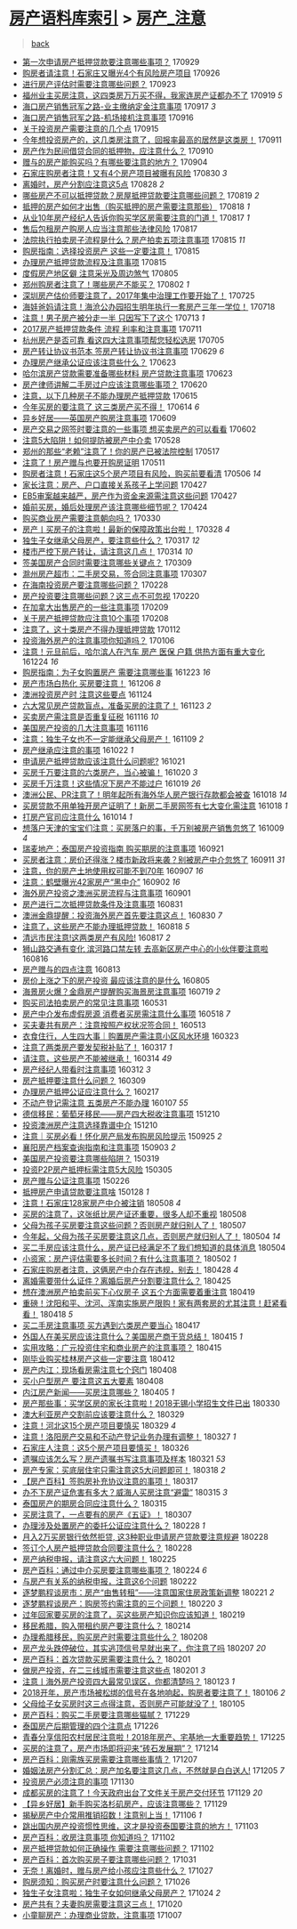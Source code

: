 [房产语料库索引](../../README.md)  > [房产_注意](房产_注意.md)
====
> [back](../README.md)

- [第一次申请房产抵押贷款要注意哪些事项？](http://jkwz.applinzi.com/ittc/7018760760191353872.html#%E7%AC%AC%E4%B8%80%E6%AC%A1%E7%94%B3%E8%AF%B7%E6%88%BF%E4%BA%A7%E6%8A%B5%E6%8A%BC%E8%B4%B7%E6%AC%BE%E8%A6%81%E6%B3%A8%E6%84%8F%E5%93%AA%E4%BA%9B%E4%BA%8B%E9%A1%B9%EF%BC%9F) 170929  
- [购房者请注意！石家庄又曝光4个有风险房产项目](http://jkwz.applinzi.com/ittc/7017566263184983057.html#%E8%B4%AD%E6%88%BF%E8%80%85%E8%AF%B7%E6%B3%A8%E6%84%8F%EF%BC%81%E7%9F%B3%E5%AE%B6%E5%BA%84%E5%8F%88%E6%9B%9D%E5%85%894%E4%B8%AA%E6%9C%89%E9%A3%8E%E9%99%A9%E6%88%BF%E4%BA%A7%E9%A1%B9%E7%9B%AE) 170926  
- [进行房产评估时需要注意哪些问题？](http://jkwz.applinzi.com/ittc/7016084736999703568.html#%E8%BF%9B%E8%A1%8C%E6%88%BF%E4%BA%A7%E8%AF%84%E4%BC%B0%E6%97%B6%E9%9C%80%E8%A6%81%E6%B3%A8%E6%84%8F%E5%93%AA%E4%BA%9B%E9%97%AE%E9%A2%98%EF%BC%9F) 170923  
- [福州业主买房注意，这四类房万万买不得，我家连房产证都办不了](http://jkwz.applinzi.com/ittc/7015068293126423569.html#%E7%A6%8F%E5%B7%9E%E4%B8%9A%E4%B8%BB%E4%B9%B0%E6%88%BF%E6%B3%A8%E6%84%8F%EF%BC%8C%E8%BF%99%E5%9B%9B%E7%B1%BB%E6%88%BF%E4%B8%87%E4%B8%87%E4%B9%B0%E4%B8%8D%E5%BE%97%EF%BC%8C%E6%88%91%E5%AE%B6%E8%BF%9E%E6%88%BF%E4%BA%A7%E8%AF%81%E9%83%BD%E5%8A%9E%E4%B8%8D%E4%BA%86) 170919 *5* 
- [海口房产销售冠军之路-业主缴纳定金注意事项](http://jkwz.applinzi.com/ittc/7014334700804637713.html#%E6%B5%B7%E5%8F%A3%E6%88%BF%E4%BA%A7%E9%94%80%E5%94%AE%E5%86%A0%E5%86%9B%E4%B9%8B%E8%B7%AF-%E4%B8%9A%E4%B8%BB%E7%BC%B4%E7%BA%B3%E5%AE%9A%E9%87%91%E6%B3%A8%E6%84%8F%E4%BA%8B%E9%A1%B9) 170917 *3* 
- [海口房产销售冠军之路-机场接机注意事项](http://jkwz.applinzi.com/ittc/7013991779265938449.html#%E6%B5%B7%E5%8F%A3%E6%88%BF%E4%BA%A7%E9%94%80%E5%94%AE%E5%86%A0%E5%86%9B%E4%B9%8B%E8%B7%AF-%E6%9C%BA%E5%9C%BA%E6%8E%A5%E6%9C%BA%E6%B3%A8%E6%84%8F%E4%BA%8B%E9%A1%B9) 170916  
- [关于投资房产需要注意的几个点](http://jkwz.applinzi.com/ittc/7013497079081731089.html#%E5%85%B3%E4%BA%8E%E6%8A%95%E8%B5%84%E6%88%BF%E4%BA%A7%E9%9C%80%E8%A6%81%E6%B3%A8%E6%84%8F%E7%9A%84%E5%87%A0%E4%B8%AA%E7%82%B9) 170915  
- [今年想投资房产的，这几类房注意了，回报率最高的居然是这类房！](http://jkwz.applinzi.com/ittc/7012168466277336080.html#%E4%BB%8A%E5%B9%B4%E6%83%B3%E6%8A%95%E8%B5%84%E6%88%BF%E4%BA%A7%E7%9A%84%EF%BC%8C%E8%BF%99%E5%87%A0%E7%B1%BB%E6%88%BF%E6%B3%A8%E6%84%8F%E4%BA%86%EF%BC%8C%E5%9B%9E%E6%8A%A5%E7%8E%87%E6%9C%80%E9%AB%98%E7%9A%84%E5%B1%85%E7%84%B6%E6%98%AF%E8%BF%99%E7%B1%BB%E6%88%BF%EF%BC%81) 170911  
- [房产作为民间借贷合同的抵押物，应注意什么？](http://jkwz.applinzi.com/ittc/7011733003464868880.html#%E6%88%BF%E4%BA%A7%E4%BD%9C%E4%B8%BA%E6%B0%91%E9%97%B4%E5%80%9F%E8%B4%B7%E5%90%88%E5%90%8C%E7%9A%84%E6%8A%B5%E6%8A%BC%E7%89%A9%EF%BC%8C%E5%BA%94%E6%B3%A8%E6%84%8F%E4%BB%80%E4%B9%88%EF%BC%9F) 170910  
- [赠与的房产能购买吗？有哪些要注意的地方？](http://jkwz.applinzi.com/ittc/7009474747539391504.html#%E8%B5%A0%E4%B8%8E%E7%9A%84%E6%88%BF%E4%BA%A7%E8%83%BD%E8%B4%AD%E4%B9%B0%E5%90%97%EF%BC%9F%E6%9C%89%E5%93%AA%E4%BA%9B%E8%A6%81%E6%B3%A8%E6%84%8F%E7%9A%84%E5%9C%B0%E6%96%B9%EF%BC%9F) 170904  
- [石家庄购房者注意！又有4个房产项目被曝有风险](http://jkwz.applinzi.com/ittc/7007499168124503056.html#%E7%9F%B3%E5%AE%B6%E5%BA%84%E8%B4%AD%E6%88%BF%E8%80%85%E6%B3%A8%E6%84%8F%EF%BC%81%E5%8F%88%E6%9C%894%E4%B8%AA%E6%88%BF%E4%BA%A7%E9%A1%B9%E7%9B%AE%E8%A2%AB%E6%9B%9D%E6%9C%89%E9%A3%8E%E9%99%A9) 170830 *3* 
- [离婚时，房产分割应注意这5点](http://jkwz.applinzi.com/ittc/7006746364531442705.html#%E7%A6%BB%E5%A9%9A%E6%97%B6%EF%BC%8C%E6%88%BF%E4%BA%A7%E5%88%86%E5%89%B2%E5%BA%94%E6%B3%A8%E6%84%8F%E8%BF%995%E7%82%B9) 170828 *2* 
- [哪些房产不可以抵押贷款？房屋抵押贷款要注意哪些问题？](http://jkwz.applinzi.com/ittc/7003164922698269712.html#%E5%93%AA%E4%BA%9B%E6%88%BF%E4%BA%A7%E4%B8%8D%E5%8F%AF%E4%BB%A5%E6%8A%B5%E6%8A%BC%E8%B4%B7%E6%AC%BE%EF%BC%9F%E6%88%BF%E5%B1%8B%E6%8A%B5%E6%8A%BC%E8%B4%B7%E6%AC%BE%E8%A6%81%E6%B3%A8%E6%84%8F%E5%93%AA%E4%BA%9B%E9%97%AE%E9%A2%98%EF%BC%9F) 170819 *2* 
- [抵押的房产如何才出售（购买抵押的房产需要注意那些）](http://jkwz.applinzi.com/ittc/7003176888846255121.html#%E6%8A%B5%E6%8A%BC%E7%9A%84%E6%88%BF%E4%BA%A7%E5%A6%82%E4%BD%95%E6%89%8D%E5%87%BA%E5%94%AE%EF%BC%88%E8%B4%AD%E4%B9%B0%E6%8A%B5%E6%8A%BC%E7%9A%84%E6%88%BF%E4%BA%A7%E9%9C%80%E8%A6%81%E6%B3%A8%E6%84%8F%E9%82%A3%E4%BA%9B%EF%BC%89) 170818 *1* 
- [从业10年房产经纪人告诉你购买学区房需要注意的门道！](http://jkwz.applinzi.com/ittc/7002851322347652112.html#%E4%BB%8E%E4%B8%9A10%E5%B9%B4%E6%88%BF%E4%BA%A7%E7%BB%8F%E7%BA%AA%E4%BA%BA%E5%91%8A%E8%AF%89%E4%BD%A0%E8%B4%AD%E4%B9%B0%E5%AD%A6%E5%8C%BA%E6%88%BF%E9%9C%80%E8%A6%81%E6%B3%A8%E6%84%8F%E7%9A%84%E9%97%A8%E9%81%93%EF%BC%81) 170817 *1* 
- [售后包租房产购房人应当注意那些法律风险](http://jkwz.applinzi.com/ittc/7002774909342974992.html#%E5%94%AE%E5%90%8E%E5%8C%85%E7%A7%9F%E6%88%BF%E4%BA%A7%E8%B4%AD%E6%88%BF%E4%BA%BA%E5%BA%94%E5%BD%93%E6%B3%A8%E6%84%8F%E9%82%A3%E4%BA%9B%E6%B3%95%E5%BE%8B%E9%A3%8E%E9%99%A9) 170817  
- [法院执行拍卖房子流程是什么？房产拍卖五项注意事项](http://jkwz.applinzi.com/ittc/7001675973651858449.html#%E6%B3%95%E9%99%A2%E6%89%A7%E8%A1%8C%E6%8B%8D%E5%8D%96%E6%88%BF%E5%AD%90%E6%B5%81%E7%A8%8B%E6%98%AF%E4%BB%80%E4%B9%88%EF%BC%9F%E6%88%BF%E4%BA%A7%E6%8B%8D%E5%8D%96%E4%BA%94%E9%A1%B9%E6%B3%A8%E6%84%8F%E4%BA%8B%E9%A1%B9) 170815 *11* 
- [购房指南：选择投资房产 这些一定要注意！](http://jkwz.applinzi.com/ittc/7001989782362915857.html#%E8%B4%AD%E6%88%BF%E6%8C%87%E5%8D%97%EF%BC%9A%E9%80%89%E6%8B%A9%E6%8A%95%E8%B5%84%E6%88%BF%E4%BA%A7+%E8%BF%99%E4%BA%9B%E4%B8%80%E5%AE%9A%E8%A6%81%E6%B3%A8%E6%84%8F%EF%BC%81) 170815  
- [办理房产抵押贷款流程及注意事项](http://jkwz.applinzi.com/ittc/7001954082296955921.html#%E5%8A%9E%E7%90%86%E6%88%BF%E4%BA%A7%E6%8A%B5%E6%8A%BC%E8%B4%B7%E6%AC%BE%E6%B5%81%E7%A8%8B%E5%8F%8A%E6%B3%A8%E6%84%8F%E4%BA%8B%E9%A1%B9) 170815  
- [度假房产地区僻 注意采光及周边煞气](http://jkwz.applinzi.com/ittc/6998277456602334224.html#%E5%BA%A6%E5%81%87%E6%88%BF%E4%BA%A7%E5%9C%B0%E5%8C%BA%E5%83%BB+%E6%B3%A8%E6%84%8F%E9%87%87%E5%85%89%E5%8F%8A%E5%91%A8%E8%BE%B9%E7%85%9E%E6%B0%94) 170805  
- [郑州购房者注意了！哪些房产不能买？](http://jkwz.applinzi.com/ittc/6997288850433770512.html#%E9%83%91%E5%B7%9E%E8%B4%AD%E6%88%BF%E8%80%85%E6%B3%A8%E6%84%8F%E4%BA%86%EF%BC%81%E5%93%AA%E4%BA%9B%E6%88%BF%E4%BA%A7%E4%B8%8D%E8%83%BD%E4%B9%B0%EF%BC%9F) 170802 *1* 
- [深圳房产估价师要注意了，2017年集中治理工作要开始了！](http://jkwz.applinzi.com/ittc/6994306938362659856.html#%E6%B7%B1%E5%9C%B3%E6%88%BF%E4%BA%A7%E4%BC%B0%E4%BB%B7%E5%B8%88%E8%A6%81%E6%B3%A8%E6%84%8F%E4%BA%86%EF%BC%8C2017%E5%B9%B4%E9%9B%86%E4%B8%AD%E6%B2%BB%E7%90%86%E5%B7%A5%E4%BD%9C%E8%A6%81%E5%BC%80%E5%A7%8B%E4%BA%86%EF%BC%81) 170725  
- [海娃爸妈请注意！海沧公办园招生明年执行一套房产三年一学位！](http://jkwz.applinzi.com/ittc/6991620359559054352.html#%E6%B5%B7%E5%A8%83%E7%88%B8%E5%A6%88%E8%AF%B7%E6%B3%A8%E6%84%8F%EF%BC%81%E6%B5%B7%E6%B2%A7%E5%85%AC%E5%8A%9E%E5%9B%AD%E6%8B%9B%E7%94%9F%E6%98%8E%E5%B9%B4%E6%89%A7%E8%A1%8C%E4%B8%80%E5%A5%97%E6%88%BF%E4%BA%A7%E4%B8%89%E5%B9%B4%E4%B8%80%E5%AD%A6%E4%BD%8D%EF%BC%81) 170718  
- [注意！男子房产被分走一半 只因写下了这个](http://jkwz.applinzi.com/ittc/6989828122135233553.html#%E6%B3%A8%E6%84%8F%EF%BC%81%E7%94%B7%E5%AD%90%E6%88%BF%E4%BA%A7%E8%A2%AB%E5%88%86%E8%B5%B0%E4%B8%80%E5%8D%8A+%E5%8F%AA%E5%9B%A0%E5%86%99%E4%B8%8B%E4%BA%86%E8%BF%99%E4%B8%AA) 170713 *1* 
- [2017房产抵押贷款条件 流程 利率和注意事项](http://jkwz.applinzi.com/ittc/6988978952600028165.html#2017%E6%88%BF%E4%BA%A7%E6%8A%B5%E6%8A%BC%E8%B4%B7%E6%AC%BE%E6%9D%A1%E4%BB%B6+%E6%B5%81%E7%A8%8B+%E5%88%A9%E7%8E%87%E5%92%8C%E6%B3%A8%E6%84%8F%E4%BA%8B%E9%A1%B9) 170711  
- [杭州房产是否可靠 看这四大注意事项帮您轻松选房](http://jkwz.applinzi.com/ittc/6986843023387132933.html#%E6%9D%AD%E5%B7%9E%E6%88%BF%E4%BA%A7%E6%98%AF%E5%90%A6%E5%8F%AF%E9%9D%A0+%E7%9C%8B%E8%BF%99%E5%9B%9B%E5%A4%A7%E6%B3%A8%E6%84%8F%E4%BA%8B%E9%A1%B9%E5%B8%AE%E6%82%A8%E8%BD%BB%E6%9D%BE%E9%80%89%E6%88%BF) 170705  
- [房产转让协议书范本 签房产转让协议书注意事项](http://jkwz.applinzi.com/ittc/6984509424117744645.html#%E6%88%BF%E4%BA%A7%E8%BD%AC%E8%AE%A9%E5%8D%8F%E8%AE%AE%E4%B9%A6%E8%8C%83%E6%9C%AC+%E7%AD%BE%E6%88%BF%E4%BA%A7%E8%BD%AC%E8%AE%A9%E5%8D%8F%E8%AE%AE%E4%B9%A6%E6%B3%A8%E6%84%8F%E4%BA%8B%E9%A1%B9) 170629 *6* 
- [办理房产继承公证应该注意些什么？](http://jkwz.applinzi.com/ittc/6982367280372384772.html#%E5%8A%9E%E7%90%86%E6%88%BF%E4%BA%A7%E7%BB%A7%E6%89%BF%E5%85%AC%E8%AF%81%E5%BA%94%E8%AF%A5%E6%B3%A8%E6%84%8F%E4%BA%9B%E4%BB%80%E4%B9%88%EF%BC%9F) 170623  
- [哈尔滨房产贷款需要准备哪些材料 房产贷款注意事项](http://jkwz.applinzi.com/ittc/6982329513433105413.html#%E5%93%88%E5%B0%94%E6%BB%A8%E6%88%BF%E4%BA%A7%E8%B4%B7%E6%AC%BE%E9%9C%80%E8%A6%81%E5%87%86%E5%A4%87%E5%93%AA%E4%BA%9B%E6%9D%90%E6%96%99+%E6%88%BF%E4%BA%A7%E8%B4%B7%E6%AC%BE%E6%B3%A8%E6%84%8F%E4%BA%8B%E9%A1%B9) 170623  
- [房产律师讲解二手房过户应该注意哪些事项？](http://jkwz.applinzi.com/ittc/6981281304233378820.html#%E6%88%BF%E4%BA%A7%E5%BE%8B%E5%B8%88%E8%AE%B2%E8%A7%A3%E4%BA%8C%E6%89%8B%E6%88%BF%E8%BF%87%E6%88%B7%E5%BA%94%E8%AF%A5%E6%B3%A8%E6%84%8F%E5%93%AA%E4%BA%9B%E4%BA%8B%E9%A1%B9%EF%BC%9F) 170620  
- [注意，以下几种房子不能办理房产抵押贷款](http://jkwz.applinzi.com/ittc/6979412567528047621.html#%E6%B3%A8%E6%84%8F%EF%BC%8C%E4%BB%A5%E4%B8%8B%E5%87%A0%E7%A7%8D%E6%88%BF%E5%AD%90%E4%B8%8D%E8%83%BD%E5%8A%9E%E7%90%86%E6%88%BF%E4%BA%A7%E6%8A%B5%E6%8A%BC%E8%B4%B7%E6%AC%BE) 170615  
- [今年买房的要注意了 这三类房产买不得！](http://jkwz.applinzi.com/ittc/6979138913602896900.html#%E4%BB%8A%E5%B9%B4%E4%B9%B0%E6%88%BF%E7%9A%84%E8%A6%81%E6%B3%A8%E6%84%8F%E4%BA%86+%E8%BF%99%E4%B8%89%E7%B1%BB%E6%88%BF%E4%BA%A7%E4%B9%B0%E4%B8%8D%E5%BE%97%EF%BC%81) 170614 *6* 
- [异乡好居——英国房产购房注意事项](http://jkwz.applinzi.com/ittc/6977228617535718405.html#%E5%BC%82%E4%B9%A1%E5%A5%BD%E5%B1%85%E2%80%94%E2%80%94%E8%8B%B1%E5%9B%BD%E6%88%BF%E4%BA%A7%E8%B4%AD%E6%88%BF%E6%B3%A8%E6%84%8F%E4%BA%8B%E9%A1%B9) 170609  
- [房产交易之网签时要注意的一些事项 想买卖房产的可以看看](http://jkwz.applinzi.com/ittc/6974653604211196932.html#%E6%88%BF%E4%BA%A7%E4%BA%A4%E6%98%93%E4%B9%8B%E7%BD%91%E7%AD%BE%E6%97%B6%E8%A6%81%E6%B3%A8%E6%84%8F%E7%9A%84%E4%B8%80%E4%BA%9B%E4%BA%8B%E9%A1%B9+%E6%83%B3%E4%B9%B0%E5%8D%96%E6%88%BF%E4%BA%A7%E7%9A%84%E5%8F%AF%E4%BB%A5%E7%9C%8B%E7%9C%8B) 170602  
- [注意5大陷阱！如何提防被房产中介卖](http://jkwz.applinzi.com/ittc/6972650543993324549.html#%E6%B3%A8%E6%84%8F5%E5%A4%A7%E9%99%B7%E9%98%B1%EF%BC%81%E5%A6%82%E4%BD%95%E6%8F%90%E9%98%B2%E8%A2%AB%E6%88%BF%E4%BA%A7%E4%B8%AD%E4%BB%8B%E5%8D%96) 170528  
- [郑州的那些“老赖”注意了！你的房产已被法院控制](http://jkwz.applinzi.com/ittc/6968678385629791236.html#%E9%83%91%E5%B7%9E%E7%9A%84%E9%82%A3%E4%BA%9B%E2%80%9C%E8%80%81%E8%B5%96%E2%80%9D%E6%B3%A8%E6%84%8F%E4%BA%86%EF%BC%81%E4%BD%A0%E7%9A%84%E6%88%BF%E4%BA%A7%E5%B7%B2%E8%A2%AB%E6%B3%95%E9%99%A2%E6%8E%A7%E5%88%B6) 170517  
- [注意了！房产赠与也要开购房证明](http://jkwz.applinzi.com/ittc/6966341650287690757.html#%E6%B3%A8%E6%84%8F%E4%BA%86%EF%BC%81%E6%88%BF%E4%BA%A7%E8%B5%A0%E4%B8%8E%E4%B9%9F%E8%A6%81%E5%BC%80%E8%B4%AD%E6%88%BF%E8%AF%81%E6%98%8E) 170511  
- [购房者注意！石家庄这5个房产项目有风险，购买前要看清](http://jkwz.applinzi.com/ittc/6964635664824927236.html#%E8%B4%AD%E6%88%BF%E8%80%85%E6%B3%A8%E6%84%8F%EF%BC%81%E7%9F%B3%E5%AE%B6%E5%BA%84%E8%BF%995%E4%B8%AA%E6%88%BF%E4%BA%A7%E9%A1%B9%E7%9B%AE%E6%9C%89%E9%A3%8E%E9%99%A9%EF%BC%8C%E8%B4%AD%E4%B9%B0%E5%89%8D%E8%A6%81%E7%9C%8B%E6%B8%85) 170506 *14* 
- [家长注意：房产、户口直接关系孩子上学问题](http://jkwz.applinzi.com/ittc/6961253213457089541.html#%E5%AE%B6%E9%95%BF%E6%B3%A8%E6%84%8F%EF%BC%9A%E6%88%BF%E4%BA%A7%E3%80%81%E6%88%B7%E5%8F%A3%E7%9B%B4%E6%8E%A5%E5%85%B3%E7%B3%BB%E5%AD%A9%E5%AD%90%E4%B8%8A%E5%AD%A6%E9%97%AE%E9%A2%98) 170427  
- [EB5审案越来越严，房产作为资金来源需注意这些问题](http://jkwz.applinzi.com/ittc/6961201705977906181.html#EB5%E5%AE%A1%E6%A1%88%E8%B6%8A%E6%9D%A5%E8%B6%8A%E4%B8%A5%EF%BC%8C%E6%88%BF%E4%BA%A7%E4%BD%9C%E4%B8%BA%E8%B5%84%E9%87%91%E6%9D%A5%E6%BA%90%E9%9C%80%E6%B3%A8%E6%84%8F%E8%BF%99%E4%BA%9B%E9%97%AE%E9%A2%98) 170427  
- [婚前买房，婚后处理房产该注意哪些细节呢？](http://jkwz.applinzi.com/ittc/6960115848072135684.html#%E5%A9%9A%E5%89%8D%E4%B9%B0%E6%88%BF%EF%BC%8C%E5%A9%9A%E5%90%8E%E5%A4%84%E7%90%86%E6%88%BF%E4%BA%A7%E8%AF%A5%E6%B3%A8%E6%84%8F%E5%93%AA%E4%BA%9B%E7%BB%86%E8%8A%82%E5%91%A2%EF%BC%9F) 170424  
- [购买商业房产需要注意朝向吗？](http://jkwz.applinzi.com/ittc/6950897170445239300.html#%E8%B4%AD%E4%B9%B0%E5%95%86%E4%B8%9A%E6%88%BF%E4%BA%A7%E9%9C%80%E8%A6%81%E6%B3%A8%E6%84%8F%E6%9C%9D%E5%90%91%E5%90%97%EF%BC%9F) 170330  
- [房产丨买房子的注意啦！最新的保障政策出台啦！](http://jkwz.applinzi.com/ittc/6950198821215798276.html#%E6%88%BF%E4%BA%A7%E4%B8%A8%E4%B9%B0%E6%88%BF%E5%AD%90%E7%9A%84%E6%B3%A8%E6%84%8F%E5%95%A6%EF%BC%81%E6%9C%80%E6%96%B0%E7%9A%84%E4%BF%9D%E9%9A%9C%E6%94%BF%E7%AD%96%E5%87%BA%E5%8F%B0%E5%95%A6%EF%BC%81) 170328 *4* 
- [独生子女继承父母房产，要注意些什么？](http://jkwz.applinzi.com/ittc/6945943088685122564.html#%E7%8B%AC%E7%94%9F%E5%AD%90%E5%A5%B3%E7%BB%A7%E6%89%BF%E7%88%B6%E6%AF%8D%E6%88%BF%E4%BA%A7%EF%BC%8C%E8%A6%81%E6%B3%A8%E6%84%8F%E4%BA%9B%E4%BB%80%E4%B9%88%EF%BC%9F) 170317 *12* 
- [楼市严控下房产转让，请注意这几点！](http://jkwz.applinzi.com/ittc/6944925084526576644.html#%E6%A5%BC%E5%B8%82%E4%B8%A5%E6%8E%A7%E4%B8%8B%E6%88%BF%E4%BA%A7%E8%BD%AC%E8%AE%A9%EF%BC%8C%E8%AF%B7%E6%B3%A8%E6%84%8F%E8%BF%99%E5%87%A0%E7%82%B9%EF%BC%81) 170314 *10* 
- [签美国房产合同时需要注意哪些关键点？](http://jkwz.applinzi.com/ittc/6943075335569671173.html#%E7%AD%BE%E7%BE%8E%E5%9B%BD%E6%88%BF%E4%BA%A7%E5%90%88%E5%90%8C%E6%97%B6%E9%9C%80%E8%A6%81%E6%B3%A8%E6%84%8F%E5%93%AA%E4%BA%9B%E5%85%B3%E9%94%AE%E7%82%B9%EF%BC%9F) 170309  
- [滁州房产超市：二手房交易，签合同注意事项](http://jkwz.applinzi.com/ittc/6942217403474904069.html#%E6%BB%81%E5%B7%9E%E6%88%BF%E4%BA%A7%E8%B6%85%E5%B8%82%EF%BC%9A%E4%BA%8C%E6%89%8B%E6%88%BF%E4%BA%A4%E6%98%93%EF%BC%8C%E7%AD%BE%E5%90%88%E5%90%8C%E6%B3%A8%E6%84%8F%E4%BA%8B%E9%A1%B9) 170307  
- [在海南投资房产要注意哪些问题？](http://jkwz.applinzi.com/ittc/6939712695669621764.html#%E5%9C%A8%E6%B5%B7%E5%8D%97%E6%8A%95%E8%B5%84%E6%88%BF%E4%BA%A7%E8%A6%81%E6%B3%A8%E6%84%8F%E5%93%AA%E4%BA%9B%E9%97%AE%E9%A2%98%EF%BC%9F) 170228  
- [房产投资要注意哪些问题？这三点不可忽视](http://jkwz.applinzi.com/ittc/6936820817387324420.html#%E6%88%BF%E4%BA%A7%E6%8A%95%E8%B5%84%E8%A6%81%E6%B3%A8%E6%84%8F%E5%93%AA%E4%BA%9B%E9%97%AE%E9%A2%98%EF%BC%9F%E8%BF%99%E4%B8%89%E7%82%B9%E4%B8%8D%E5%8F%AF%E5%BF%BD%E8%A7%86) 170220  
- [在加拿大出售房产的一些注意事项](http://jkwz.applinzi.com/ittc/6932657366591079429.html#%E5%9C%A8%E5%8A%A0%E6%8B%BF%E5%A4%A7%E5%87%BA%E5%94%AE%E6%88%BF%E4%BA%A7%E7%9A%84%E4%B8%80%E4%BA%9B%E6%B3%A8%E6%84%8F%E4%BA%8B%E9%A1%B9) 170209  
- [关于房产抵押贷款应注意10个事项](http://jkwz.applinzi.com/ittc/6932212782199211012.html#%E5%85%B3%E4%BA%8E%E6%88%BF%E4%BA%A7%E6%8A%B5%E6%8A%BC%E8%B4%B7%E6%AC%BE%E5%BA%94%E6%B3%A8%E6%84%8F10%E4%B8%AA%E4%BA%8B%E9%A1%B9) 170208  
- [注意了，这十类房产不得办理抵押贷款](http://jkwz.applinzi.com/ittc/6921882714432340996.html#%E6%B3%A8%E6%84%8F%E4%BA%86%EF%BC%8C%E8%BF%99%E5%8D%81%E7%B1%BB%E6%88%BF%E4%BA%A7%E4%B8%8D%E5%BE%97%E5%8A%9E%E7%90%86%E6%8A%B5%E6%8A%BC%E8%B4%B7%E6%AC%BE) 170112  
- [投资海外房产的注意事项你知道吗？](http://jkwz.applinzi.com/ittc/6920067568261137413.html#%E6%8A%95%E8%B5%84%E6%B5%B7%E5%A4%96%E6%88%BF%E4%BA%A7%E7%9A%84%E6%B3%A8%E6%84%8F%E4%BA%8B%E9%A1%B9%E4%BD%A0%E7%9F%A5%E9%81%93%E5%90%97%EF%BC%9F) 170106  
- [注意！元旦前后，哈尔滨人在汽车 房产 医保 户籍 供热方面有重大变化](http://jkwz.applinzi.com/ittc/6915020562513789957.html#%E6%B3%A8%E6%84%8F%EF%BC%81%E5%85%83%E6%97%A6%E5%89%8D%E5%90%8E%EF%BC%8C%E5%93%88%E5%B0%94%E6%BB%A8%E4%BA%BA%E5%9C%A8%E6%B1%BD%E8%BD%A6+%E6%88%BF%E4%BA%A7+%E5%8C%BB%E4%BF%9D+%E6%88%B7%E7%B1%8D+%E4%BE%9B%E7%83%AD%E6%96%B9%E9%9D%A2%E6%9C%89%E9%87%8D%E5%A4%A7%E5%8F%98%E5%8C%96) 161224 *16* 
- [购房指南：为子女购置房产 需要注意哪些事](http://jkwz.applinzi.com/ittc/6914871761010426884.html#%E8%B4%AD%E6%88%BF%E6%8C%87%E5%8D%97%EF%BC%9A%E4%B8%BA%E5%AD%90%E5%A5%B3%E8%B4%AD%E7%BD%AE%E6%88%BF%E4%BA%A7+%E9%9C%80%E8%A6%81%E6%B3%A8%E6%84%8F%E5%93%AA%E4%BA%9B%E4%BA%8B) 161223 *16* 
- [房产市场白热化 买房要注意！](http://jkwz.applinzi.com/ittc/6908569796374692868.html#%E6%88%BF%E4%BA%A7%E5%B8%82%E5%9C%BA%E7%99%BD%E7%83%AD%E5%8C%96+%E4%B9%B0%E6%88%BF%E8%A6%81%E6%B3%A8%E6%84%8F%EF%BC%81) 161206 *8* 
- [澳洲投资房产时 注意这些要点](http://jkwz.applinzi.com/ittc/6904104349688398852.html#%E6%BE%B3%E6%B4%B2%E6%8A%95%E8%B5%84%E6%88%BF%E4%BA%A7%E6%97%B6+%E6%B3%A8%E6%84%8F%E8%BF%99%E4%BA%9B%E8%A6%81%E7%82%B9) 161124  
- [六大常见房产贷款盲点，准备买房的注意了！](http://jkwz.applinzi.com/ittc/6903619731193332740.html#%E5%85%AD%E5%A4%A7%E5%B8%B8%E8%A7%81%E6%88%BF%E4%BA%A7%E8%B4%B7%E6%AC%BE%E7%9B%B2%E7%82%B9%EF%BC%8C%E5%87%86%E5%A4%87%E4%B9%B0%E6%88%BF%E7%9A%84%E6%B3%A8%E6%84%8F%E4%BA%86%EF%BC%81) 161123 *2* 
- [买卖房产需注意是否重复征税](http://jkwz.applinzi.com/ittc/6901215037426762756.html#%E4%B9%B0%E5%8D%96%E6%88%BF%E4%BA%A7%E9%9C%80%E6%B3%A8%E6%84%8F%E6%98%AF%E5%90%A6%E9%87%8D%E5%A4%8D%E5%BE%81%E7%A8%8E) 161116 *10* 
- [美国房产投资的几大注意事项](http://jkwz.applinzi.com/ittc/6901034959996716036.html#%E7%BE%8E%E5%9B%BD%E6%88%BF%E4%BA%A7%E6%8A%95%E8%B5%84%E7%9A%84%E5%87%A0%E5%A4%A7%E6%B3%A8%E6%84%8F%E4%BA%8B%E9%A1%B9) 161116  
- [注意：独生子女也不一定能继承父母房产！](http://jkwz.applinzi.com/ittc/6898445333507343365.html#%E6%B3%A8%E6%84%8F%EF%BC%9A%E7%8B%AC%E7%94%9F%E5%AD%90%E5%A5%B3%E4%B9%9F%E4%B8%8D%E4%B8%80%E5%AE%9A%E8%83%BD%E7%BB%A7%E6%89%BF%E7%88%B6%E6%AF%8D%E6%88%BF%E4%BA%A7%EF%BC%81) 161109 *2* 
- [房产继承应注意的事项](http://jkwz.applinzi.com/ittc/6891956415849055237.html#%E6%88%BF%E4%BA%A7%E7%BB%A7%E6%89%BF%E5%BA%94%E6%B3%A8%E6%84%8F%E7%9A%84%E4%BA%8B%E9%A1%B9) 161022 *1* 
- [申请房产抵押贷款应该注意什么问题呢?](http://jkwz.applinzi.com/ittc/6891448143568176133.html#%E7%94%B3%E8%AF%B7%E6%88%BF%E4%BA%A7%E6%8A%B5%E6%8A%BC%E8%B4%B7%E6%AC%BE%E5%BA%94%E8%AF%A5%E6%B3%A8%E6%84%8F%E4%BB%80%E4%B9%88%E9%97%AE%E9%A2%98%E5%91%A2%3F) 161021  
- [买房千万要注意的六类房产，当心被骗！](http://jkwz.applinzi.com/ittc/6891079267521135620.html#%E4%B9%B0%E6%88%BF%E5%8D%83%E4%B8%87%E8%A6%81%E6%B3%A8%E6%84%8F%E7%9A%84%E5%85%AD%E7%B1%BB%E6%88%BF%E4%BA%A7%EF%BC%8C%E5%BD%93%E5%BF%83%E8%A2%AB%E9%AA%97%EF%BC%81) 161020 *3* 
- [买房千万注意！这些情况下房产不能过户](http://jkwz.applinzi.com/ittc/6890749679565800452.html#%E4%B9%B0%E6%88%BF%E5%8D%83%E4%B8%87%E6%B3%A8%E6%84%8F%EF%BC%81%E8%BF%99%E4%BA%9B%E6%83%85%E5%86%B5%E4%B8%8B%E6%88%BF%E4%BA%A7%E4%B8%8D%E8%83%BD%E8%BF%87%E6%88%B7) 161019 *26* 
- [澳洲公民、PR注意了！明年起所有海外华人房产银行存款都会被查](http://jkwz.applinzi.com/ittc/6890322489145558020.html#%E6%BE%B3%E6%B4%B2%E5%85%AC%E6%B0%91%E3%80%81PR%E6%B3%A8%E6%84%8F%E4%BA%86%EF%BC%81%E6%98%8E%E5%B9%B4%E8%B5%B7%E6%89%80%E6%9C%89%E6%B5%B7%E5%A4%96%E5%8D%8E%E4%BA%BA%E6%88%BF%E4%BA%A7%E9%93%B6%E8%A1%8C%E5%AD%98%E6%AC%BE%E9%83%BD%E4%BC%9A%E8%A2%AB%E6%9F%A5) 161018 *14* 
- [买房贷款不用单独开房产证明了！新房二手房网签有七大变化需注意](http://jkwz.applinzi.com/ittc/6890239289912198149.html#%E4%B9%B0%E6%88%BF%E8%B4%B7%E6%AC%BE%E4%B8%8D%E7%94%A8%E5%8D%95%E7%8B%AC%E5%BC%80%E6%88%BF%E4%BA%A7%E8%AF%81%E6%98%8E%E4%BA%86%EF%BC%81%E6%96%B0%E6%88%BF%E4%BA%8C%E6%89%8B%E6%88%BF%E7%BD%91%E7%AD%BE%E6%9C%89%E4%B8%83%E5%A4%A7%E5%8F%98%E5%8C%96%E9%9C%80%E6%B3%A8%E6%84%8F) 161018 *1* 
- [打房产官司应注意什么](http://jkwz.applinzi.com/ittc/6888849753017680900.html#%E6%89%93%E6%88%BF%E4%BA%A7%E5%AE%98%E5%8F%B8%E5%BA%94%E6%B3%A8%E6%84%8F%E4%BB%80%E4%B9%88) 161014 *1* 
- [想落户天津的宝宝们注意：买房落户的事，千万别被房产销售忽悠了](http://jkwz.applinzi.com/ittc/6886885717787018245.html#%E6%83%B3%E8%90%BD%E6%88%B7%E5%A4%A9%E6%B4%A5%E7%9A%84%E5%AE%9D%E5%AE%9D%E4%BB%AC%E6%B3%A8%E6%84%8F%EF%BC%9A%E4%B9%B0%E6%88%BF%E8%90%BD%E6%88%B7%E7%9A%84%E4%BA%8B%EF%BC%8C%E5%8D%83%E4%B8%87%E5%88%AB%E8%A2%AB%E6%88%BF%E4%BA%A7%E9%94%80%E5%94%AE%E5%BF%BD%E6%82%A0%E4%BA%86) 161009 *4* 
- [瑞麦地产：泰国房产投资指南 购买期房的注意事项](http://jkwz.applinzi.com/ittc/6880351290143540229.html#%E7%91%9E%E9%BA%A6%E5%9C%B0%E4%BA%A7%EF%BC%9A%E6%B3%B0%E5%9B%BD%E6%88%BF%E4%BA%A7%E6%8A%95%E8%B5%84%E6%8C%87%E5%8D%97+%E8%B4%AD%E4%B9%B0%E6%9C%9F%E6%88%BF%E7%9A%84%E6%B3%A8%E6%84%8F%E4%BA%8B%E9%A1%B9) 160921  
- [买房者注意：房价还得涨？楼市新政将来袭？别被房产中介忽悠了](http://jkwz.applinzi.com/ittc/6876617393350116356.html#%E4%B9%B0%E6%88%BF%E8%80%85%E6%B3%A8%E6%84%8F%EF%BC%9A%E6%88%BF%E4%BB%B7%E8%BF%98%E5%BE%97%E6%B6%A8%EF%BC%9F%E6%A5%BC%E5%B8%82%E6%96%B0%E6%94%BF%E5%B0%86%E6%9D%A5%E8%A2%AD%EF%BC%9F%E5%88%AB%E8%A2%AB%E6%88%BF%E4%BA%A7%E4%B8%AD%E4%BB%8B%E5%BF%BD%E6%82%A0%E4%BA%86) 160911 *31* 
- [注意，你的房产土地使用权可能不到70年](http://jkwz.applinzi.com/ittc/6875169776028091397.html#%E6%B3%A8%E6%84%8F%EF%BC%8C%E4%BD%A0%E7%9A%84%E6%88%BF%E4%BA%A7%E5%9C%9F%E5%9C%B0%E4%BD%BF%E7%94%A8%E6%9D%83%E5%8F%AF%E8%83%BD%E4%B8%8D%E5%88%B070%E5%B9%B4) 160907 *16* 
- [注意：鹤壁曝光42家房产“黑中介”](http://jkwz.applinzi.com/ittc/6873371707309556741.html#%E6%B3%A8%E6%84%8F%EF%BC%9A%E9%B9%A4%E5%A3%81%E6%9B%9D%E5%85%8942%E5%AE%B6%E6%88%BF%E4%BA%A7%E2%80%9C%E9%BB%91%E4%B8%AD%E4%BB%8B%E2%80%9D) 160902 *16* 
- [海外房产投资之澳洲买房流程与注意事项](http://jkwz.applinzi.com/ittc/6872911890216387589.html#%E6%B5%B7%E5%A4%96%E6%88%BF%E4%BA%A7%E6%8A%95%E8%B5%84%E4%B9%8B%E6%BE%B3%E6%B4%B2%E4%B9%B0%E6%88%BF%E6%B5%81%E7%A8%8B%E4%B8%8E%E6%B3%A8%E6%84%8F%E4%BA%8B%E9%A1%B9) 160901  
- [房产进行二次抵押贷款条件及注意事项](http://jkwz.applinzi.com/ittc/6872479254163489797.html#%E6%88%BF%E4%BA%A7%E8%BF%9B%E8%A1%8C%E4%BA%8C%E6%AC%A1%E6%8A%B5%E6%8A%BC%E8%B4%B7%E6%AC%BE%E6%9D%A1%E4%BB%B6%E5%8F%8A%E6%B3%A8%E6%84%8F%E4%BA%8B%E9%A1%B9) 160831  
- [澳洲金鼎提醒：投资海外房产首先要注意这点！](http://jkwz.applinzi.com/ittc/6872210131500139524.html#%E6%BE%B3%E6%B4%B2%E9%87%91%E9%BC%8E%E6%8F%90%E9%86%92%EF%BC%9A%E6%8A%95%E8%B5%84%E6%B5%B7%E5%A4%96%E6%88%BF%E4%BA%A7%E9%A6%96%E5%85%88%E8%A6%81%E6%B3%A8%E6%84%8F%E8%BF%99%E7%82%B9%EF%BC%81) 160830 *7* 
- [注意了，这些房产不能办理抵押贷款！](http://jkwz.applinzi.com/ittc/6867749205107540996.html#%E6%B3%A8%E6%84%8F%E4%BA%86%EF%BC%8C%E8%BF%99%E4%BA%9B%E6%88%BF%E4%BA%A7%E4%B8%8D%E8%83%BD%E5%8A%9E%E7%90%86%E6%8A%B5%E6%8A%BC%E8%B4%B7%E6%AC%BE%EF%BC%81) 160818 *5* 
- [清远市民注意!这两类房产有风险!](http://jkwz.applinzi.com/ittc/6867380621978108932.html#%E6%B8%85%E8%BF%9C%E5%B8%82%E6%B0%91%E6%B3%A8%E6%84%8F%21%E8%BF%99%E4%B8%A4%E7%B1%BB%E6%88%BF%E4%BA%A7%E6%9C%89%E9%A3%8E%E9%99%A9%21) 160817 *2* 
- [狮山路交通有变化 滨河路口禁左转 去高新区房产中心的小伙伴要注意啦](http://jkwz.applinzi.com/ittc/6866892182115582981.html#%E7%8B%AE%E5%B1%B1%E8%B7%AF%E4%BA%A4%E9%80%9A%E6%9C%89%E5%8F%98%E5%8C%96+%E6%BB%A8%E6%B2%B3%E8%B7%AF%E5%8F%A3%E7%A6%81%E5%B7%A6%E8%BD%AC+%E5%8E%BB%E9%AB%98%E6%96%B0%E5%8C%BA%E6%88%BF%E4%BA%A7%E4%B8%AD%E5%BF%83%E7%9A%84%E5%B0%8F%E4%BC%99%E4%BC%B4%E8%A6%81%E6%B3%A8%E6%84%8F%E5%95%A6) 160816  
- [房产赠与的四点注意](http://jkwz.applinzi.com/ittc/6865638591841174533.html#%E6%88%BF%E4%BA%A7%E8%B5%A0%E4%B8%8E%E7%9A%84%E5%9B%9B%E7%82%B9%E6%B3%A8%E6%84%8F) 160813  
- [房价上涨之下的房产投资 最应该注意的是什么](http://jkwz.applinzi.com/ittc/6862919221905982468.html#%E6%88%BF%E4%BB%B7%E4%B8%8A%E6%B6%A8%E4%B9%8B%E4%B8%8B%E7%9A%84%E6%88%BF%E4%BA%A7%E6%8A%95%E8%B5%84+%E6%9C%80%E5%BA%94%E8%AF%A5%E6%B3%A8%E6%84%8F%E7%9A%84%E6%98%AF%E4%BB%80%E4%B9%88) 160805  
- [海景房火爆？金鼎房产提醒购买海景房注意事项](http://jkwz.applinzi.com/ittc/6856655521423295493.html#%E6%B5%B7%E6%99%AF%E6%88%BF%E7%81%AB%E7%88%86%EF%BC%9F%E9%87%91%E9%BC%8E%E6%88%BF%E4%BA%A7%E6%8F%90%E9%86%92%E8%B4%AD%E4%B9%B0%E6%B5%B7%E6%99%AF%E6%88%BF%E6%B3%A8%E6%84%8F%E4%BA%8B%E9%A1%B9) 160719 *2* 
- [购买司法拍卖房产的常见注意事项](http://jkwz.applinzi.com/ittc/6838169007034991621.html#%E8%B4%AD%E4%B9%B0%E5%8F%B8%E6%B3%95%E6%8B%8D%E5%8D%96%E6%88%BF%E4%BA%A7%E7%9A%84%E5%B8%B8%E8%A7%81%E6%B3%A8%E6%84%8F%E4%BA%8B%E9%A1%B9) 160531  
- [房产中介发布虚假房源 消费者买房需注意什么事项](http://jkwz.applinzi.com/ittc/6833594006768190469.html#%E6%88%BF%E4%BA%A7%E4%B8%AD%E4%BB%8B%E5%8F%91%E5%B8%83%E8%99%9A%E5%81%87%E6%88%BF%E6%BA%90+%E6%B6%88%E8%B4%B9%E8%80%85%E4%B9%B0%E6%88%BF%E9%9C%80%E6%B3%A8%E6%84%8F%E4%BB%80%E4%B9%88%E4%BA%8B%E9%A1%B9) 160518 *7* 
- [买夫妻共有房产：注意按照产权状况签合同！](http://jkwz.applinzi.com/ittc/6831643120319857669.html#%E4%B9%B0%E5%A4%AB%E5%A6%BB%E5%85%B1%E6%9C%89%E6%88%BF%E4%BA%A7%EF%BC%9A%E6%B3%A8%E6%84%8F%E6%8C%89%E7%85%A7%E4%BA%A7%E6%9D%83%E7%8A%B6%E5%86%B5%E7%AD%BE%E5%90%88%E5%90%8C%EF%BC%81) 160513  
- [衣食住行，人生四大事｜购置房产需注意小区风水环境](http://jkwz.applinzi.com/ittc/6812784623276786692.html#%E8%A1%A3%E9%A3%9F%E4%BD%8F%E8%A1%8C%EF%BC%8C%E4%BA%BA%E7%94%9F%E5%9B%9B%E5%A4%A7%E4%BA%8B%EF%BD%9C%E8%B4%AD%E7%BD%AE%E6%88%BF%E4%BA%A7%E9%9C%80%E6%B3%A8%E6%84%8F%E5%B0%8F%E5%8C%BA%E9%A3%8E%E6%B0%B4%E7%8E%AF%E5%A2%83) 160323  
- [注意了两类房产要发契税补贴了！](http://jkwz.applinzi.com/ittc/6810564542668997636.html#%E6%B3%A8%E6%84%8F%E4%BA%86%E4%B8%A4%E7%B1%BB%E6%88%BF%E4%BA%A7%E8%A6%81%E5%8F%91%E5%A5%91%E7%A8%8E%E8%A1%A5%E8%B4%B4%E4%BA%86%EF%BC%81) 160317 *1* 
- [请注意，这些房产不能被继承！](http://jkwz.applinzi.com/ittc/6809481809205134341.html#%E8%AF%B7%E6%B3%A8%E6%84%8F%EF%BC%8C%E8%BF%99%E4%BA%9B%E6%88%BF%E4%BA%A7%E4%B8%8D%E8%83%BD%E8%A2%AB%E7%BB%A7%E6%89%BF%EF%BC%81) 160314 *49* 
- [房产经纪人带看时注意事项](http://jkwz.applinzi.com/ittc/6808706384275178501.html#%E6%88%BF%E4%BA%A7%E7%BB%8F%E7%BA%AA%E4%BA%BA%E5%B8%A6%E7%9C%8B%E6%97%B6%E6%B3%A8%E6%84%8F%E4%BA%8B%E9%A1%B9) 160312 *3* 
- [房产抵押要注意什么问题？](http://jkwz.applinzi.com/ittc/6807501969845388293.html#%E6%88%BF%E4%BA%A7%E6%8A%B5%E6%8A%BC%E8%A6%81%E6%B3%A8%E6%84%8F%E4%BB%80%E4%B9%88%E9%97%AE%E9%A2%98%EF%BC%9F) 160309  
- [办理房产抵押公证应注意什么？](http://jkwz.applinzi.com/ittc/6799724861333177349.html#%E5%8A%9E%E7%90%86%E6%88%BF%E4%BA%A7%E6%8A%B5%E6%8A%BC%E5%85%AC%E8%AF%81%E5%BA%94%E6%B3%A8%E6%84%8F%E4%BB%80%E4%B9%88%EF%BC%9F) 160217  
- [不动产登记需注意 五类房产不能办理](http://jkwz.applinzi.com/ittc/6784593379602203653.html#%E4%B8%8D%E5%8A%A8%E4%BA%A7%E7%99%BB%E8%AE%B0%E9%9C%80%E6%B3%A8%E6%84%8F+%E4%BA%94%E7%B1%BB%E6%88%BF%E4%BA%A7%E4%B8%8D%E8%83%BD%E5%8A%9E%E7%90%86) 160107 *55* 
- [德信移民：葡萄牙移民——房产四大税收注意事项](http://jkwz.applinzi.com/ittc/6774247732713882629.html#%E5%BE%B7%E4%BF%A1%E7%A7%BB%E6%B0%91%EF%BC%9A%E8%91%A1%E8%90%84%E7%89%99%E7%A7%BB%E6%B0%91%E2%80%94%E2%80%94%E6%88%BF%E4%BA%A7%E5%9B%9B%E5%A4%A7%E7%A8%8E%E6%94%B6%E6%B3%A8%E6%84%8F%E4%BA%8B%E9%A1%B9) 151210  
- [投资澳洲房产注意选择靠谱中介](http://jkwz.applinzi.com/ittc/6774209360083551236.html#%E6%8A%95%E8%B5%84%E6%BE%B3%E6%B4%B2%E6%88%BF%E4%BA%A7%E6%B3%A8%E6%84%8F%E9%80%89%E6%8B%A9%E9%9D%A0%E8%B0%B1%E4%B8%AD%E4%BB%8B) 151210  
- [注意｜买房必看！怀化房产局发布购房风险提示](http://jkwz.applinzi.com/ittc/6745971490077000709.html#%E6%B3%A8%E6%84%8F%EF%BD%9C%E4%B9%B0%E6%88%BF%E5%BF%85%E7%9C%8B%EF%BC%81%E6%80%80%E5%8C%96%E6%88%BF%E4%BA%A7%E5%B1%80%E5%8F%91%E5%B8%83%E8%B4%AD%E6%88%BF%E9%A3%8E%E9%99%A9%E6%8F%90%E7%A4%BA) 150925 *2* 
- [襄阳房产档案查询指南和注意事项](http://jkwz.applinzi.com/ittc/6737744415796642821.html#%E8%A5%84%E9%98%B3%E6%88%BF%E4%BA%A7%E6%A1%A3%E6%A1%88%E6%9F%A5%E8%AF%A2%E6%8C%87%E5%8D%97%E5%92%8C%E6%B3%A8%E6%84%8F%E4%BA%8B%E9%A1%B9) 150903 *2* 
- [美国房产投资要注意哪些陷阱？](http://jkwz.applinzi.com/ittc/547650611397593087.html#%E7%BE%8E%E5%9B%BD%E6%88%BF%E4%BA%A7%E6%8A%95%E8%B5%84%E8%A6%81%E6%B3%A8%E6%84%8F%E5%93%AA%E4%BA%9B%E9%99%B7%E9%98%B1%EF%BC%9F) 150319  
- [投资P2P房产抵押标需注意5大风险](http://jkwz.applinzi.com/ittc/547650611396542371.html#%E6%8A%95%E8%B5%84P2P%E6%88%BF%E4%BA%A7%E6%8A%B5%E6%8A%BC%E6%A0%87%E9%9C%80%E6%B3%A8%E6%84%8F5%E5%A4%A7%E9%A3%8E%E9%99%A9) 150305  
- [房产赠与公证注意事项](http://jkwz.applinzi.com/ittc/547650611392965889.html#%E6%88%BF%E4%BA%A7%E8%B5%A0%E4%B8%8E%E5%85%AC%E8%AF%81%E6%B3%A8%E6%84%8F%E4%BA%8B%E9%A1%B9) 150226  
- [抵押房产申请贷款要注意啥](http://jkwz.applinzi.com/ittc/547650611389454261.html#%E6%8A%B5%E6%8A%BC%E6%88%BF%E4%BA%A7%E7%94%B3%E8%AF%B7%E8%B4%B7%E6%AC%BE%E8%A6%81%E6%B3%A8%E6%84%8F%E5%95%A5) 150128 *1* 
- [注意！石家庄128家房产中介被注销](http://jkwz.applinzi.com/ittc/7100675664598533127.html#%E6%B3%A8%E6%84%8F%EF%BC%81%E7%9F%B3%E5%AE%B6%E5%BA%84128%E5%AE%B6%E6%88%BF%E4%BA%A7%E4%B8%AD%E4%BB%8B%E8%A2%AB%E6%B3%A8%E9%94%80) 180508 *4* 
- [买房的注意了，这张纸比房产证还重要，很多人却不重视](http://jkwz.applinzi.com/ittc/7100512130321351691.html#%E4%B9%B0%E6%88%BF%E7%9A%84%E6%B3%A8%E6%84%8F%E4%BA%86%EF%BC%8C%E8%BF%99%E5%BC%A0%E7%BA%B8%E6%AF%94%E6%88%BF%E4%BA%A7%E8%AF%81%E8%BF%98%E9%87%8D%E8%A6%81%EF%BC%8C%E5%BE%88%E5%A4%9A%E4%BA%BA%E5%8D%B4%E4%B8%8D%E9%87%8D%E8%A7%86) 180508  
- [父母为孩子买房要注意这些问题？否则房产就归别人了！](http://jkwz.applinzi.com/ittc/7100418402512536587.html#%E7%88%B6%E6%AF%8D%E4%B8%BA%E5%AD%A9%E5%AD%90%E4%B9%B0%E6%88%BF%E8%A6%81%E6%B3%A8%E6%84%8F%E8%BF%99%E4%BA%9B%E9%97%AE%E9%A2%98%EF%BC%9F%E5%90%A6%E5%88%99%E6%88%BF%E4%BA%A7%E5%B0%B1%E5%BD%92%E5%88%AB%E4%BA%BA%E4%BA%86%EF%BC%81) 180507  
- [今年起，父母为孩子买房要注意这几点，否则房产就归别人了！](http://jkwz.applinzi.com/ittc/7099399054847116305.html#%E4%BB%8A%E5%B9%B4%E8%B5%B7%EF%BC%8C%E7%88%B6%E6%AF%8D%E4%B8%BA%E5%AD%A9%E5%AD%90%E4%B9%B0%E6%88%BF%E8%A6%81%E6%B3%A8%E6%84%8F%E8%BF%99%E5%87%A0%E7%82%B9%EF%BC%8C%E5%90%A6%E5%88%99%E6%88%BF%E4%BA%A7%E5%B0%B1%E5%BD%92%E5%88%AB%E4%BA%BA%E4%BA%86%EF%BC%81) 180504 *14* 
- [买二手房应该注意什么，房产证已经满足不了我们想知道的具体消息](http://jkwz.applinzi.com/ittc/7099205083034289169.html#%E4%B9%B0%E4%BA%8C%E6%89%8B%E6%88%BF%E5%BA%94%E8%AF%A5%E6%B3%A8%E6%84%8F%E4%BB%80%E4%B9%88%EF%BC%8C%E6%88%BF%E4%BA%A7%E8%AF%81%E5%B7%B2%E7%BB%8F%E6%BB%A1%E8%B6%B3%E4%B8%8D%E4%BA%86%E6%88%91%E4%BB%AC%E6%83%B3%E7%9F%A5%E9%81%93%E7%9A%84%E5%85%B7%E4%BD%93%E6%B6%88%E6%81%AF) 180504  
- [小资家：房产评估需要多长时间？有什么注意事项？](http://jkwz.applinzi.com/ittc/7098537637034066960.html#%E5%B0%8F%E8%B5%84%E5%AE%B6%EF%BC%9A%E6%88%BF%E4%BA%A7%E8%AF%84%E4%BC%B0%E9%9C%80%E8%A6%81%E5%A4%9A%E9%95%BF%E6%97%B6%E9%97%B4%EF%BC%9F%E6%9C%89%E4%BB%80%E4%B9%88%E6%B3%A8%E6%84%8F%E4%BA%8B%E9%A1%B9%EF%BC%9F) 180502 *1* 
- [石家庄购房者注意，这俩房产中介存在违规，别去！](http://jkwz.applinzi.com/ittc/7096965551438169094.html#%E7%9F%B3%E5%AE%B6%E5%BA%84%E8%B4%AD%E6%88%BF%E8%80%85%E6%B3%A8%E6%84%8F%EF%BC%8C%E8%BF%99%E4%BF%A9%E6%88%BF%E4%BA%A7%E4%B8%AD%E4%BB%8B%E5%AD%98%E5%9C%A8%E8%BF%9D%E8%A7%84%EF%BC%8C%E5%88%AB%E5%8E%BB%EF%BC%81) 180428 *4* 
- [离婚需要带什么证件？离婚后房产分割要注意什么？](http://jkwz.applinzi.com/ittc/7095875175834977296.html#%E7%A6%BB%E5%A9%9A%E9%9C%80%E8%A6%81%E5%B8%A6%E4%BB%80%E4%B9%88%E8%AF%81%E4%BB%B6%EF%BC%9F%E7%A6%BB%E5%A9%9A%E5%90%8E%E6%88%BF%E4%BA%A7%E5%88%86%E5%89%B2%E8%A6%81%E6%B3%A8%E6%84%8F%E4%BB%80%E4%B9%88%EF%BC%9F) 180425  
- [想在澳洲房产拍卖前买下心仪房子 这五个方面需要着重注意](http://jkwz.applinzi.com/ittc/7093735066402554897.html#%E6%83%B3%E5%9C%A8%E6%BE%B3%E6%B4%B2%E6%88%BF%E4%BA%A7%E6%8B%8D%E5%8D%96%E5%89%8D%E4%B9%B0%E4%B8%8B%E5%BF%83%E4%BB%AA%E6%88%BF%E5%AD%90+%E8%BF%99%E4%BA%94%E4%B8%AA%E6%96%B9%E9%9D%A2%E9%9C%80%E8%A6%81%E7%9D%80%E9%87%8D%E6%B3%A8%E6%84%8F) 180419  
- [重磅！沈阳和平、沈河、浑南实施房产限购！家有两套房的尤其注意！赶紧看看！](http://jkwz.applinzi.com/ittc/7093231801898370064.html#%E9%87%8D%E7%A3%85%EF%BC%81%E6%B2%88%E9%98%B3%E5%92%8C%E5%B9%B3%E3%80%81%E6%B2%88%E6%B2%B3%E3%80%81%E6%B5%91%E5%8D%97%E5%AE%9E%E6%96%BD%E6%88%BF%E4%BA%A7%E9%99%90%E8%B4%AD%EF%BC%81%E5%AE%B6%E6%9C%89%E4%B8%A4%E5%A5%97%E6%88%BF%E7%9A%84%E5%B0%A4%E5%85%B6%E6%B3%A8%E6%84%8F%EF%BC%81%E8%B5%B6%E7%B4%A7%E7%9C%8B%E7%9C%8B%EF%BC%81) 180418 *5* 
- [买二手房注意事项 买方遇到六类房产要当心](http://jkwz.applinzi.com/ittc/7092984550621971462.html#%E4%B9%B0%E4%BA%8C%E6%89%8B%E6%88%BF%E6%B3%A8%E6%84%8F%E4%BA%8B%E9%A1%B9+%E4%B9%B0%E6%96%B9%E9%81%87%E5%88%B0%E5%85%AD%E7%B1%BB%E6%88%BF%E4%BA%A7%E8%A6%81%E5%BD%93%E5%BF%83) 180417  
- [外国人在美买房应该注意什么？美国房产商干货总结！](http://jkwz.applinzi.com/ittc/7092235481616221195.html#%E5%A4%96%E5%9B%BD%E4%BA%BA%E5%9C%A8%E7%BE%8E%E4%B9%B0%E6%88%BF%E5%BA%94%E8%AF%A5%E6%B3%A8%E6%84%8F%E4%BB%80%E4%B9%88%EF%BC%9F%E7%BE%8E%E5%9B%BD%E6%88%BF%E4%BA%A7%E5%95%86%E5%B9%B2%E8%B4%A7%E6%80%BB%E7%BB%93%EF%BC%81) 180415 *1* 
- [实用攻略：广元投资住宅和商业房产的注意事项？](http://jkwz.applinzi.com/ittc/7092223097711363083.html#%E5%AE%9E%E7%94%A8%E6%94%BB%E7%95%A5%EF%BC%9A%E5%B9%BF%E5%85%83%E6%8A%95%E8%B5%84%E4%BD%8F%E5%AE%85%E5%92%8C%E5%95%86%E4%B8%9A%E6%88%BF%E4%BA%A7%E7%9A%84%E6%B3%A8%E6%84%8F%E4%BA%8B%E9%A1%B9%EF%BC%9F) 180415  
- [刚毕业购买桂林房产这些一定要注意](http://jkwz.applinzi.com/ittc/7091131427175531526.html#%E5%88%9A%E6%AF%95%E4%B8%9A%E8%B4%AD%E4%B9%B0%E6%A1%82%E6%9E%97%E6%88%BF%E4%BA%A7%E8%BF%99%E4%BA%9B%E4%B8%80%E5%AE%9A%E8%A6%81%E6%B3%A8%E6%84%8F) 180412  
- [房产内江：现场看房需注意七个窍门](http://jkwz.applinzi.com/ittc/7089674924551832592.html#%E6%88%BF%E4%BA%A7%E5%86%85%E6%B1%9F%EF%BC%9A%E7%8E%B0%E5%9C%BA%E7%9C%8B%E6%88%BF%E9%9C%80%E6%B3%A8%E6%84%8F%E4%B8%83%E4%B8%AA%E7%AA%8D%E9%97%A8) 180408  
- [买小户型房产 要注意这五大要素](http://jkwz.applinzi.com/ittc/7089651409173873674.html#%E4%B9%B0%E5%B0%8F%E6%88%B7%E5%9E%8B%E6%88%BF%E4%BA%A7+%E8%A6%81%E6%B3%A8%E6%84%8F%E8%BF%99%E4%BA%94%E5%A4%A7%E8%A6%81%E7%B4%A0) 180408  
- [内江房产新闻——买房注意哪些？](http://jkwz.applinzi.com/ittc/7088520860338226183.html#%E5%86%85%E6%B1%9F%E6%88%BF%E4%BA%A7%E6%96%B0%E9%97%BB%E2%80%94%E2%80%94%E4%B9%B0%E6%88%BF%E6%B3%A8%E6%84%8F%E5%93%AA%E4%BA%9B%EF%BC%9F) 180405 *1* 
- [房产那些事：买学区房的家长注意啦！2018无锡小学招生文件已出](http://jkwz.applinzi.com/ittc/7085963924531053578.html#%E6%88%BF%E4%BA%A7%E9%82%A3%E4%BA%9B%E4%BA%8B%EF%BC%9A%E4%B9%B0%E5%AD%A6%E5%8C%BA%E6%88%BF%E7%9A%84%E5%AE%B6%E9%95%BF%E6%B3%A8%E6%84%8F%E5%95%A6%EF%BC%812018%E6%97%A0%E9%94%A1%E5%B0%8F%E5%AD%A6%E6%8B%9B%E7%94%9F%E6%96%87%E4%BB%B6%E5%B7%B2%E5%87%BA) 180330  
- [澳大利亚房产交割前应该要注意什么？](http://jkwz.applinzi.com/ittc/7085928844832015376.html#%E6%BE%B3%E5%A4%A7%E5%88%A9%E4%BA%9A%E6%88%BF%E4%BA%A7%E4%BA%A4%E5%89%B2%E5%89%8D%E5%BA%94%E8%AF%A5%E8%A6%81%E6%B3%A8%E6%84%8F%E4%BB%80%E4%B9%88%EF%BC%9F) 180329  
- [注意！河北这15个房产项目要慎买](http://jkwz.applinzi.com/ittc/7085945610362684426.html#%E6%B3%A8%E6%84%8F%EF%BC%81%E6%B2%B3%E5%8C%97%E8%BF%9915%E4%B8%AA%E6%88%BF%E4%BA%A7%E9%A1%B9%E7%9B%AE%E8%A6%81%E6%85%8E%E4%B9%B0) 180329 *4* 
- [注意！洛阳房产交易和不动产登记业务办理有调整！](http://jkwz.applinzi.com/ittc/7085169198898873351.html#%E6%B3%A8%E6%84%8F%EF%BC%81%E6%B4%9B%E9%98%B3%E6%88%BF%E4%BA%A7%E4%BA%A4%E6%98%93%E5%92%8C%E4%B8%8D%E5%8A%A8%E4%BA%A7%E7%99%BB%E8%AE%B0%E4%B8%9A%E5%8A%A1%E5%8A%9E%E7%90%86%E6%9C%89%E8%B0%83%E6%95%B4%EF%BC%81) 180327 *1* 
- [石家庄人注意：这5个房产项目要慎买！](http://jkwz.applinzi.com/ittc/7084718268759933968.html#%E7%9F%B3%E5%AE%B6%E5%BA%84%E4%BA%BA%E6%B3%A8%E6%84%8F%EF%BC%9A%E8%BF%995%E4%B8%AA%E6%88%BF%E4%BA%A7%E9%A1%B9%E7%9B%AE%E8%A6%81%E6%85%8E%E4%B9%B0%EF%BC%81) 180326  
- [遗嘱应该怎么写？房产遗嘱书写注意事项及样本](http://jkwz.applinzi.com/ittc/7082862808415077383.html#%E9%81%97%E5%98%B1%E5%BA%94%E8%AF%A5%E6%80%8E%E4%B9%88%E5%86%99%EF%BC%9F%E6%88%BF%E4%BA%A7%E9%81%97%E5%98%B1%E4%B9%A6%E5%86%99%E6%B3%A8%E6%84%8F%E4%BA%8B%E9%A1%B9%E5%8F%8A%E6%A0%B7%E6%9C%AC) 180321 *53* 
- [房产专家：买底层住宅只需注意这5大问题即可！](http://jkwz.applinzi.com/ittc/7081915380157383697.html#%E6%88%BF%E4%BA%A7%E4%B8%93%E5%AE%B6%EF%BC%9A%E4%B9%B0%E5%BA%95%E5%B1%82%E4%BD%8F%E5%AE%85%E5%8F%AA%E9%9C%80%E6%B3%A8%E6%84%8F%E8%BF%995%E5%A4%A7%E9%97%AE%E9%A2%98%E5%8D%B3%E5%8F%AF%EF%BC%81) 180318 *2* 
- [【房产百科】签购房补充协议注意的事项！](http://jkwz.applinzi.com/ittc/7081422803654149126.html#%E3%80%90%E6%88%BF%E4%BA%A7%E7%99%BE%E7%A7%91%E3%80%91%E7%AD%BE%E8%B4%AD%E6%88%BF%E8%A1%A5%E5%85%85%E5%8D%8F%E8%AE%AE%E6%B3%A8%E6%84%8F%E7%9A%84%E4%BA%8B%E9%A1%B9%EF%BC%81) 180317  
- [办不下房产证危害有多大？威海人买房注意“避雷”](http://jkwz.applinzi.com/ittc/7080753102657684486.html#%E5%8A%9E%E4%B8%8D%E4%B8%8B%E6%88%BF%E4%BA%A7%E8%AF%81%E5%8D%B1%E5%AE%B3%E6%9C%89%E5%A4%9A%E5%A4%A7%EF%BC%9F%E5%A8%81%E6%B5%B7%E4%BA%BA%E4%B9%B0%E6%88%BF%E6%B3%A8%E6%84%8F%E2%80%9C%E9%81%BF%E9%9B%B7%E2%80%9D) 180315 *3* 
- [泰国房产的期房合同应注意什么？](http://jkwz.applinzi.com/ittc/7080732871293928459.html#%E6%B3%B0%E5%9B%BD%E6%88%BF%E4%BA%A7%E7%9A%84%E6%9C%9F%E6%88%BF%E5%90%88%E5%90%8C%E5%BA%94%E6%B3%A8%E6%84%8F%E4%BB%80%E4%B9%88%EF%BC%9F) 180315  
- [买房注意了，一点要有的房产《五证》！](http://jkwz.applinzi.com/ittc/7077670258532156426.html#%E4%B9%B0%E6%88%BF%E6%B3%A8%E6%84%8F%E4%BA%86%EF%BC%8C%E4%B8%80%E7%82%B9%E8%A6%81%E6%9C%89%E7%9A%84%E6%88%BF%E4%BA%A7%E3%80%8A%E4%BA%94%E8%AF%81%E3%80%8B%EF%BC%81) 180307  
- [办理涉及处置房产的委托公证应注意什么？](http://jkwz.applinzi.com/ittc/7075085191398032401.html#%E5%8A%9E%E7%90%86%E6%B6%89%E5%8F%8A%E5%A4%84%E7%BD%AE%E6%88%BF%E4%BA%A7%E7%9A%84%E5%A7%94%E6%89%98%E5%85%AC%E8%AF%81%E5%BA%94%E6%B3%A8%E6%84%8F%E4%BB%80%E4%B9%88%EF%BC%9F) 180228 *1* 
- [月入2万买房银行依然拒贷, 这3种职业申请房产贷款要注意规避](http://jkwz.applinzi.com/ittc/7075076284483109898.html#%E6%9C%88%E5%85%A52%E4%B8%87%E4%B9%B0%E6%88%BF%E9%93%B6%E8%A1%8C%E4%BE%9D%E7%84%B6%E6%8B%92%E8%B4%B7%2C+%E8%BF%993%E7%A7%8D%E8%81%8C%E4%B8%9A%E7%94%B3%E8%AF%B7%E6%88%BF%E4%BA%A7%E8%B4%B7%E6%AC%BE%E8%A6%81%E6%B3%A8%E6%84%8F%E8%A7%84%E9%81%BF) 180228  
- [签订个人房产抵押贷款合同要注意什么？](http://jkwz.applinzi.com/ittc/7075062817613153286.html#%E7%AD%BE%E8%AE%A2%E4%B8%AA%E4%BA%BA%E6%88%BF%E4%BA%A7%E6%8A%B5%E6%8A%BC%E8%B4%B7%E6%AC%BE%E5%90%88%E5%90%8C%E8%A6%81%E6%B3%A8%E6%84%8F%E4%BB%80%E4%B9%88%EF%BC%9F) 180228  
- [房产纳税申报，请注意这六大问题！](http://jkwz.applinzi.com/ittc/7073216388401726480.html#%E6%88%BF%E4%BA%A7%E7%BA%B3%E7%A8%8E%E7%94%B3%E6%8A%A5%EF%BC%8C%E8%AF%B7%E6%B3%A8%E6%84%8F%E8%BF%99%E5%85%AD%E5%A4%A7%E9%97%AE%E9%A2%98%EF%BC%81) 180225  
- [房产百科：通过中介买房要注意哪些事项？](http://jkwz.applinzi.com/ittc/7073672668182479878.html#%E6%88%BF%E4%BA%A7%E7%99%BE%E7%A7%91%EF%BC%9A%E9%80%9A%E8%BF%87%E4%B8%AD%E4%BB%8B%E4%B9%B0%E6%88%BF%E8%A6%81%E6%B3%A8%E6%84%8F%E5%93%AA%E4%BA%9B%E4%BA%8B%E9%A1%B9%EF%BC%9F) 180224 *6* 
- [与房产有关系的纳税申报，注意这6个问题](http://jkwz.applinzi.com/ittc/7072844254538105872.html#%E4%B8%8E%E6%88%BF%E4%BA%A7%E6%9C%89%E5%85%B3%E7%B3%BB%E7%9A%84%E7%BA%B3%E7%A8%8E%E7%94%B3%E6%8A%A5%EF%BC%8C%E6%B3%A8%E6%84%8F%E8%BF%996%E4%B8%AA%E9%97%AE%E9%A2%98) 180222  
- [逐梦鹏程谈房市：房产“由售转租”——注意国家住房政策新调整](http://jkwz.applinzi.com/ittc/7072212016398074897.html#%E9%80%90%E6%A2%A6%E9%B9%8F%E7%A8%8B%E8%B0%88%E6%88%BF%E5%B8%82%EF%BC%9A%E6%88%BF%E4%BA%A7%E2%80%9C%E7%94%B1%E5%94%AE%E8%BD%AC%E7%A7%9F%E2%80%9D%E2%80%94%E2%80%94%E6%B3%A8%E6%84%8F%E5%9B%BD%E5%AE%B6%E4%BD%8F%E6%88%BF%E6%94%BF%E7%AD%96%E6%96%B0%E8%B0%83%E6%95%B4) 180221 *2* 
- [逐梦鹏程谈房产：购房签约需注意的三个问题！](http://jkwz.applinzi.com/ittc/7071562610397152273.html#%E9%80%90%E6%A2%A6%E9%B9%8F%E7%A8%8B%E8%B0%88%E6%88%BF%E4%BA%A7%EF%BC%9A%E8%B4%AD%E6%88%BF%E7%AD%BE%E7%BA%A6%E9%9C%80%E6%B3%A8%E6%84%8F%E7%9A%84%E4%B8%89%E4%B8%AA%E9%97%AE%E9%A2%98%EF%BC%81) 180220 *3* 
- [过年回家要买房的注意了，买这些房产知识你应该知道！](http://jkwz.applinzi.com/ittc/7069188088650007569.html#%E8%BF%87%E5%B9%B4%E5%9B%9E%E5%AE%B6%E8%A6%81%E4%B9%B0%E6%88%BF%E7%9A%84%E6%B3%A8%E6%84%8F%E4%BA%86%EF%BC%8C%E4%B9%B0%E8%BF%99%E4%BA%9B%E6%88%BF%E4%BA%A7%E7%9F%A5%E8%AF%86%E4%BD%A0%E5%BA%94%E8%AF%A5%E7%9F%A5%E9%81%93%EF%BC%81) 180219  
- [移民希腊，购入带租约房产要注意什么？](http://jkwz.applinzi.com/ittc/7069866653154542598.html#%E7%A7%BB%E6%B0%91%E5%B8%8C%E8%85%8A%EF%BC%8C%E8%B4%AD%E5%85%A5%E5%B8%A6%E7%A7%9F%E7%BA%A6%E6%88%BF%E4%BA%A7%E8%A6%81%E6%B3%A8%E6%84%8F%E4%BB%80%E4%B9%88%EF%BC%9F) 180214  
- [办理希腊移民，购买房产时需要注意些什么？](http://jkwz.applinzi.com/ittc/7067796528603595786.html#%E5%8A%9E%E7%90%86%E5%B8%8C%E8%85%8A%E7%A7%BB%E6%B0%91%EF%BC%8C%E8%B4%AD%E4%B9%B0%E6%88%BF%E4%BA%A7%E6%97%B6%E9%9C%80%E8%A6%81%E6%B3%A8%E6%84%8F%E4%BA%9B%E4%BB%80%E4%B9%88%EF%BC%9F) 180208  
- [房产龙头跌停破位，其实逃顶信号早就出来了，你注意了吗](http://jkwz.applinzi.com/ittc/7067399690104865799.html#%E6%88%BF%E4%BA%A7%E9%BE%99%E5%A4%B4%E8%B7%8C%E5%81%9C%E7%A0%B4%E4%BD%8D%EF%BC%8C%E5%85%B6%E5%AE%9E%E9%80%83%E9%A1%B6%E4%BF%A1%E5%8F%B7%E6%97%A9%E5%B0%B1%E5%87%BA%E6%9D%A5%E4%BA%86%EF%BC%8C%E4%BD%A0%E6%B3%A8%E6%84%8F%E4%BA%86%E5%90%97) 180207 *20* 
- [房产百科：首次贷款买房需要注意什么？](http://jkwz.applinzi.com/ittc/7065134491012432907.html#%E6%88%BF%E4%BA%A7%E7%99%BE%E7%A7%91%EF%BC%9A%E9%A6%96%E6%AC%A1%E8%B4%B7%E6%AC%BE%E4%B9%B0%E6%88%BF%E9%9C%80%E8%A6%81%E6%B3%A8%E6%84%8F%E4%BB%80%E4%B9%88%EF%BC%9F) 180201  
- [做房产投资，在二三线城市需要注意这些点](http://jkwz.applinzi.com/ittc/7065044690624054279.html#%E5%81%9A%E6%88%BF%E4%BA%A7%E6%8A%95%E8%B5%84%EF%BC%8C%E5%9C%A8%E4%BA%8C%E4%B8%89%E7%BA%BF%E5%9F%8E%E5%B8%82%E9%9C%80%E8%A6%81%E6%B3%A8%E6%84%8F%E8%BF%99%E4%BA%9B%E7%82%B9) 180201 *3* 
- [注意丨海外房产投资四大最常见误区，你都清楚吗？](http://jkwz.applinzi.com/ittc/7061797998302856208.html#%E6%B3%A8%E6%84%8F%E4%B8%A8%E6%B5%B7%E5%A4%96%E6%88%BF%E4%BA%A7%E6%8A%95%E8%B5%84%E5%9B%9B%E5%A4%A7%E6%9C%80%E5%B8%B8%E8%A7%81%E8%AF%AF%E5%8C%BA%EF%BC%8C%E4%BD%A0%E9%83%BD%E6%B8%85%E6%A5%9A%E5%90%97%EF%BC%9F) 180123 *1* 
- [2018开年，房产市场被松绑的信号在各地响起，购房者要注意了！](http://jkwz.applinzi.com/ittc/7055480644870603787.html#2018%E5%BC%80%E5%B9%B4%EF%BC%8C%E6%88%BF%E4%BA%A7%E5%B8%82%E5%9C%BA%E8%A2%AB%E6%9D%BE%E7%BB%91%E7%9A%84%E4%BF%A1%E5%8F%B7%E5%9C%A8%E5%90%84%E5%9C%B0%E5%93%8D%E8%B5%B7%EF%BC%8C%E8%B4%AD%E6%88%BF%E8%80%85%E8%A6%81%E6%B3%A8%E6%84%8F%E4%BA%86%EF%BC%81) 180106 *2* 
- [父母给子女买房时这三点得注意，否则房产可能就没了！](http://jkwz.applinzi.com/ittc/7055170047431934992.html#%E7%88%B6%E6%AF%8D%E7%BB%99%E5%AD%90%E5%A5%B3%E4%B9%B0%E6%88%BF%E6%97%B6%E8%BF%99%E4%B8%89%E7%82%B9%E5%BE%97%E6%B3%A8%E6%84%8F%EF%BC%8C%E5%90%A6%E5%88%99%E6%88%BF%E4%BA%A7%E5%8F%AF%E8%83%BD%E5%B0%B1%E6%B2%A1%E4%BA%86%EF%BC%81) 180105  
- [房产百科：购买二手房要注意哪些猫腻？](http://jkwz.applinzi.com/ittc/7052559539780453393.html#%E6%88%BF%E4%BA%A7%E7%99%BE%E7%A7%91%EF%BC%9A%E8%B4%AD%E4%B9%B0%E4%BA%8C%E6%89%8B%E6%88%BF%E8%A6%81%E6%B3%A8%E6%84%8F%E5%93%AA%E4%BA%9B%E7%8C%AB%E8%85%BB%EF%BC%9F) 171229  
- [泰国房产后期管理的四个注意点](http://jkwz.applinzi.com/ittc/7051336122053952528.html#%E6%B3%B0%E5%9B%BD%E6%88%BF%E4%BA%A7%E5%90%8E%E6%9C%9F%E7%AE%A1%E7%90%86%E7%9A%84%E5%9B%9B%E4%B8%AA%E6%B3%A8%E6%84%8F%E7%82%B9) 171226  
- [青春分享信阳农村居民注意啦！2018年房产、宅基地一大重要趋势！](http://jkwz.applinzi.com/ittc/7051114455809655825.html#%E9%9D%92%E6%98%A5%E5%88%86%E4%BA%AB%E4%BF%A1%E9%98%B3%E5%86%9C%E6%9D%91%E5%B1%85%E6%B0%91%E6%B3%A8%E6%84%8F%E5%95%A6%EF%BC%812018%E5%B9%B4%E6%88%BF%E4%BA%A7%E3%80%81%E5%AE%85%E5%9F%BA%E5%9C%B0%E4%B8%80%E5%A4%A7%E9%87%8D%E8%A6%81%E8%B6%8B%E5%8A%BF%EF%BC%81) 171225  
- [买房的注意了，房产市场即将迎来“砖石发展期”？](http://jkwz.applinzi.com/ittc/7046985215866569745.html#%E4%B9%B0%E6%88%BF%E7%9A%84%E6%B3%A8%E6%84%8F%E4%BA%86%EF%BC%8C%E6%88%BF%E4%BA%A7%E5%B8%82%E5%9C%BA%E5%8D%B3%E5%B0%86%E8%BF%8E%E6%9D%A5%E2%80%9C%E7%A0%96%E7%9F%B3%E5%8F%91%E5%B1%95%E6%9C%9F%E2%80%9D%EF%BC%9F) 171214  
- [房产百科：刚需族买房需要注意哪些事情？](http://jkwz.applinzi.com/ittc/7044273746783765264.html#%E6%88%BF%E4%BA%A7%E7%99%BE%E7%A7%91%EF%BC%9A%E5%88%9A%E9%9C%80%E6%97%8F%E4%B9%B0%E6%88%BF%E9%9C%80%E8%A6%81%E6%B3%A8%E6%84%8F%E5%93%AA%E4%BA%9B%E4%BA%8B%E6%83%85%EF%BC%9F) 171207  
- [婚姻法房产分割汇总：房产加名要注意这几点，不然就是白白送人!](http://jkwz.applinzi.com/ittc/7043542399014405137.html#%E5%A9%9A%E5%A7%BB%E6%B3%95%E6%88%BF%E4%BA%A7%E5%88%86%E5%89%B2%E6%B1%87%E6%80%BB%EF%BC%9A%E6%88%BF%E4%BA%A7%E5%8A%A0%E5%90%8D%E8%A6%81%E6%B3%A8%E6%84%8F%E8%BF%99%E5%87%A0%E7%82%B9%EF%BC%8C%E4%B8%8D%E7%84%B6%E5%B0%B1%E6%98%AF%E7%99%BD%E7%99%BD%E9%80%81%E4%BA%BA%21) 171205 *7* 
- [投资房产必须注意的事项](http://jkwz.applinzi.com/ittc/7041711968073810960.html#%E6%8A%95%E8%B5%84%E6%88%BF%E4%BA%A7%E5%BF%85%E9%A1%BB%E6%B3%A8%E6%84%8F%E7%9A%84%E4%BA%8B%E9%A1%B9) 171130  
- [成都买房的注意了！今天政府出台了文件关于房产交付环节](http://jkwz.applinzi.com/ittc/7041485902830896145.html#%E6%88%90%E9%83%BD%E4%B9%B0%E6%88%BF%E7%9A%84%E6%B3%A8%E6%84%8F%E4%BA%86%EF%BC%81%E4%BB%8A%E5%A4%A9%E6%94%BF%E5%BA%9C%E5%87%BA%E5%8F%B0%E4%BA%86%E6%96%87%E4%BB%B6%E5%85%B3%E4%BA%8E%E6%88%BF%E4%BA%A7%E4%BA%A4%E4%BB%98%E7%8E%AF%E8%8A%82) 171129 *20* 
- [【异乡好居】新手购买洛杉矶房产，应该注意哪些？](http://jkwz.applinzi.com/ittc/7041359951379825681.html#%E3%80%90%E5%BC%82%E4%B9%A1%E5%A5%BD%E5%B1%85%E3%80%91%E6%96%B0%E6%89%8B%E8%B4%AD%E4%B9%B0%E6%B4%9B%E6%9D%89%E7%9F%B6%E6%88%BF%E4%BA%A7%EF%BC%8C%E5%BA%94%E8%AF%A5%E6%B3%A8%E6%84%8F%E5%93%AA%E4%BA%9B%EF%BC%9F) 171129  
- [揭秘房产中介常用推销招数！注意别上当！](http://jkwz.applinzi.com/ittc/7032889426848515089.html#%E6%8F%AD%E7%A7%98%E6%88%BF%E4%BA%A7%E4%B8%AD%E4%BB%8B%E5%B8%B8%E7%94%A8%E6%8E%A8%E9%94%80%E6%8B%9B%E6%95%B0%EF%BC%81%E6%B3%A8%E6%84%8F%E5%88%AB%E4%B8%8A%E5%BD%93%EF%BC%81) 171106 *1* 
- [跳出国内房产投资惯性思维，这才是投资泰国要注意的地方！](http://jkwz.applinzi.com/ittc/7031649790675387408.html#%E8%B7%B3%E5%87%BA%E5%9B%BD%E5%86%85%E6%88%BF%E4%BA%A7%E6%8A%95%E8%B5%84%E6%83%AF%E6%80%A7%E6%80%9D%E7%BB%B4%EF%BC%8C%E8%BF%99%E6%89%8D%E6%98%AF%E6%8A%95%E8%B5%84%E6%B3%B0%E5%9B%BD%E8%A6%81%E6%B3%A8%E6%84%8F%E7%9A%84%E5%9C%B0%E6%96%B9%EF%BC%81) 171103  
- [房产百科：收房注意事项 你知道吗？](http://jkwz.applinzi.com/ittc/7031408668409594897.html#%E6%88%BF%E4%BA%A7%E7%99%BE%E7%A7%91%EF%BC%9A%E6%94%B6%E6%88%BF%E6%B3%A8%E6%84%8F%E4%BA%8B%E9%A1%B9+%E4%BD%A0%E7%9F%A5%E9%81%93%E5%90%97%EF%BC%9F) 171102  
- [房产抵押贷款如何正确操作 需要注意哪些问题？](http://jkwz.applinzi.com/ittc/7031305867708859408.html#%E6%88%BF%E4%BA%A7%E6%8A%B5%E6%8A%BC%E8%B4%B7%E6%AC%BE%E5%A6%82%E4%BD%95%E6%AD%A3%E7%A1%AE%E6%93%8D%E4%BD%9C+%E9%9C%80%E8%A6%81%E6%B3%A8%E6%84%8F%E5%93%AA%E4%BA%9B%E9%97%AE%E9%A2%98%EF%BC%9F) 171102  
- [房产百科：首次购买房子要注意哪些问题？](http://jkwz.applinzi.com/ittc/7030623047596377105.html#%E6%88%BF%E4%BA%A7%E7%99%BE%E7%A7%91%EF%BC%9A%E9%A6%96%E6%AC%A1%E8%B4%AD%E4%B9%B0%E6%88%BF%E5%AD%90%E8%A6%81%E6%B3%A8%E6%84%8F%E5%93%AA%E4%BA%9B%E9%97%AE%E9%A2%98%EF%BC%9F) 171031  
- [无奈！离婚时，赠与房产给小孩应注意些什么？](http://jkwz.applinzi.com/ittc/7029046468902650897.html#%E6%97%A0%E5%A5%88%EF%BC%81%E7%A6%BB%E5%A9%9A%E6%97%B6%EF%BC%8C%E8%B5%A0%E4%B8%8E%E6%88%BF%E4%BA%A7%E7%BB%99%E5%B0%8F%E5%AD%A9%E5%BA%94%E6%B3%A8%E6%84%8F%E4%BA%9B%E4%BB%80%E4%B9%88%EF%BC%9F) 171027  
- [购房须知：购买房产时要注意什么问题？](http://jkwz.applinzi.com/ittc/7028757097183970320.html#%E8%B4%AD%E6%88%BF%E9%A1%BB%E7%9F%A5%EF%BC%9A%E8%B4%AD%E4%B9%B0%E6%88%BF%E4%BA%A7%E6%97%B6%E8%A6%81%E6%B3%A8%E6%84%8F%E4%BB%80%E4%B9%88%E9%97%AE%E9%A2%98%EF%BC%9F) 171026  
- [独生子女注意啦：独生子女如何继承父母房产？](http://jkwz.applinzi.com/ittc/7027950854664094737.html#%E7%8B%AC%E7%94%9F%E5%AD%90%E5%A5%B3%E6%B3%A8%E6%84%8F%E5%95%A6%EF%BC%9A%E7%8B%AC%E7%94%9F%E5%AD%90%E5%A5%B3%E5%A6%82%E4%BD%95%E7%BB%A7%E6%89%BF%E7%88%B6%E6%AF%8D%E6%88%BF%E4%BA%A7%EF%BC%9F) 171024 *2* 
- [房产共有？夫妻购房需要注意这三点！](http://jkwz.applinzi.com/ittc/7026542185196028945.html#%E6%88%BF%E4%BA%A7%E5%85%B1%E6%9C%89%EF%BC%9F%E5%A4%AB%E5%A6%BB%E8%B4%AD%E6%88%BF%E9%9C%80%E8%A6%81%E6%B3%A8%E6%84%8F%E8%BF%99%E4%B8%89%E7%82%B9%EF%BC%81) 171020  
- [小童聊房产：办理商业贷款，注意事项](http://jkwz.applinzi.com/ittc/7021607101628154896.html#%E5%B0%8F%E7%AB%A5%E8%81%8A%E6%88%BF%E4%BA%A7%EF%BC%9A%E5%8A%9E%E7%90%86%E5%95%86%E4%B8%9A%E8%B4%B7%E6%AC%BE%EF%BC%8C%E6%B3%A8%E6%84%8F%E4%BA%8B%E9%A1%B9) 171007  
